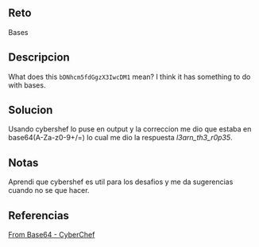## Reto
Bases

## Descripcion
What does this `bDNhcm5fdGgzX3IwcDM1` mean? I think it has something to do with bases.

## Solucion
Usando cybershef lo puse en output y la correccion me dio que estaba en base64(A-Za-z0-9+/=)  lo cual me dio la respuesta *l3arn_th3_r0p35*.

## Notas
Aprendi que cybershef es util para los desafios y me da sugerencias cuando no se que hacer.

## Referencias
[From Base64 - CyberChef](https://gchq.github.io/CyberChef/#recipe=From_Base64\('A-Za-z0-9%2B/%3D',true,false\)&input=YkROaGNtNWZkR2d6WDNJd2NETTE&oeol=NEL)